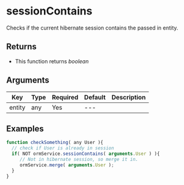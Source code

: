 # sessionContains

Checks if the current hibernate session contains the passed in entity.

## Returns

* This function returns _boolean_

## Arguments

| Key    | Type | Required | Default | Description |
| ------ | ---- | -------- | ------- | ----------- |
| entity | any  | Yes      | ---     |             |

## Examples

```javascript
function checkSomething( any User ){
  // check if User is already in session
  if( NOT ormService.sessionContains( arguments.User ) ){
     // Not in hibernate session, so merge it in.
     ormService.merge( arguments.User );
  }
}
```
